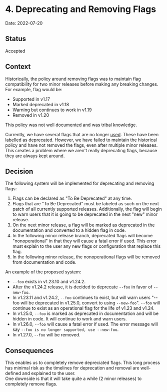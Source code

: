 # 4. Deprecating and Removing Flags

Date: 2022-07-20

## Status

Accepted

## Context

Historically, the policy around removing flags was to maintain flag compatibility for two minor releases before making any breaking changes. 
For example, flag would be:
- Supported in v1.17
- Marked deprecated in v1.18
- Warning but continues to work in v1.19
- Removed in v1.20

This policy was not well documented and was tribal knowledge.

Currently, we have several flags that are no longer [used](https://k3s-io.github.io/docs/reference/server-config#deprecated-options). These have been labelled as deprecated. However, we have failed to maintain the historical policy and have not removed the flags, even after multiple minor releases. This creates a problem where we aren't really deprecating flags, because they are always kept around.

## Decision

The following system will be implemented for deprecating and removing flags:

1) Flags can be declared as "To Be Deprecated" at any time.
2) Flags that are "To Be Deprecated" must be labeled as such on the next patch of all currently supported releases. Additionally, the flag will begin to warn users that it is going to be deprecated in the next "new" minor release. 
3) On the next minor release, a flag will be marked as deprecated in the documentation and converted to a hidden flag in code.
4) In the following minor release branch, deprecated flags will become "nonoperational" in that they will cause a fatal error if used. This error must explain to the user any new flags or configuration that replace this flag.
5) In the following minor release, the nonoperational flags will be removed from documentation and code.

An example of the proposed system:
- `--foo` exists in v1.23.10 and v1.24.2.
- After the v1.24.2 release, it is decided to deprecate `--foo` in favor of `--new-foo`.
- In v1.23.11 and v1.24.2, `--foo` continues to exist, but will warn users "--foo will be deprecated in v1.25.0, convert to using `--new-foo`". `--foo` will continue to exist as an operational flag for the life of v1.23 and v1.24.
- In v1.25.0, `--foo` is marked as deprecated in documentation and will be hidden in code. It will continue to work and warn users.
- In v1.26.0, `--foo` will cause a fatal error if used. The error message will say `--foo is no longer supported, use --new-foo`.
- In v1.27.0, `--foo` will be removed.

## Consequences

This enables us to completely remove depreciated flags. This long process has minimal risk as the timelines for deprecation and removal are well-defined and explained to the user.  
One downside is that it will take quite a while (2 minor releases) to completely remove flags.

